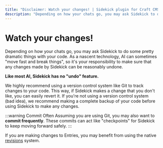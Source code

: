 ```yaml
---
title: "Disclaimer: Watch your changes! | Sidekick plugin for Craft CMS"
description: "Depending on how your chats go, you may ask Sidekick to do some pretty dramatic things with your code. As a nascent technology, AI can sometimes \"move fast and break things\", so it's your responsibility to make sure that any changes made by Sidekick can be reasonably undone."
---
```


# Watch your changes!

Depending on how your chats go, you may ask Sidekick to do some pretty dramatic things with your code. As a nascent technology, AI can sometimes "move fast and break things", so it's your responsibility to make sure that any changes made by Sidekick can be reasonably undone.

**Like most AI, Sidekick has no "undo" feature.**

We highly recommend using a version control system like Git to track changes to your code. This way, if Sidekick makes a change that you don't like, you can easily revert it. If you're not using a version control system (bad idea), we recommend making a complete backup of your code before using Sidekick to make any changes.

:::warning Commit Often
Assuming you are using Git, you may also want to **commit frequently**. These commits can act like "checkpoints" for Sidekick to keep moving forward safely.
:::

If you are making changes to Entries, you may benefit from using the native [revisions](https://craftcms.com/docs/5.x/system/drafts-revisions.html#revisions) system.
